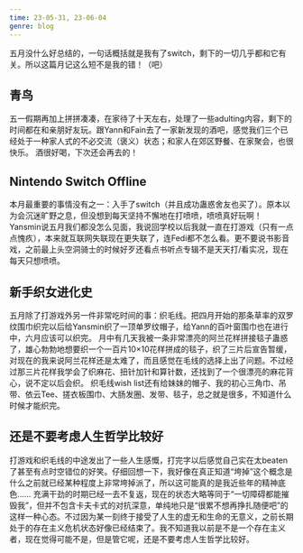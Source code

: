 ```yaml
---
time: 23-05-31, 23-06-04
genre: blog
---
```

五月没什么好总结的，一句话概括就是我有了switch，剩下的一切几乎都和它有关。所以这篇月记这么短不是我的错！（吧）
## 青鸟
五一假期再加上拼拼凑凑，在家待了十天左右，处理了一些adulting内容，剩下的时间都在和亲朋好友玩。跟Yann和Fain去了一家新发现的酒吧，感觉我们三个已经处于一种家人式的不必交流（褒义）状态；和家人在郊区野餐、在家聚会，也很快乐。
酒很好喝，下次还会再去的！

## Nintendo Switch Offline
本月最重要的事情没有之一：入手了switch（并且成功蛊惑舍友也买了）。原本以为会沉迷旷野之息，但没想到每天坚持不懈地在打喷喷，喷喷真好玩啊！
Yansmin说五月我们都没怎么见面，我说回学校以后我就一直在打游戏（只有一点点愧疚），本来就互联网失联现在更失联了，连Fedi都不怎么看。更不要说书影音戏，之前最上头空洞骑士的时候好歹还看点书听点专辑不是天天打/看实况，现在每天只想喷喷。

## 新手织女进化史
五月除了打游戏外另一件非常吃时间的事：织毛线。把四月开始的那条草率的双罗纹围巾织完以后给Yansmin织了一顶单罗纹帽子，给Yann的百叶窗围巾也在进行中，六月应该可以织完。
月中有几天我被一条非常漂亮的阿兰花样拼接毯子蛊惑了，雄心勃勃地想要织一个一百片10×10花样拼成的毯子，织了三片后宣告暂缓，对现在的我来说阿兰花样还是太难了，而且感觉在毛线的选择上出了问题。不过经过那三片花样我学会了织麻花、扭针加针和算针数，还找到了一个很漂亮的麻花背心，说不定以后会织。
织毛线wish list还有给妹妹的帽子、我的初心三角巾、吊带、依云Tee、搓衣板围巾、大肠发圈、发带、毯子，总之就是很多，不知道什么时候才能织完。

## 还是不要考虑人生哲学比较好
打游戏和织毛线的中途发出了一些人生感慨，打完字以后感觉自己实在太beaten了甚至有点时空错位的好笑。仔细回想一下，我好像在真正知道“垮掉”这个概念是什么之前就已经某种程度上非常垮掉派了，所以这可能真的是我近些年的精神底色……
充满干劲的时期已经一去不复返，现在的状态大略等同于“一切障碍都能摧毁我”，但并不包含卡夫卡式的对抗深意，单纯地只是“很累不想再挣扎随便吧”的这样一种心态。不过因为某一刻终于接受了人生的虚无和生命的无意义，之前长期处于的存在主义危机状态好像已经结束了。我不知道我以前是不是一个存在主义者，现在觉得可能不是，但是管它呢，还是不要考虑人生哲学比较好。